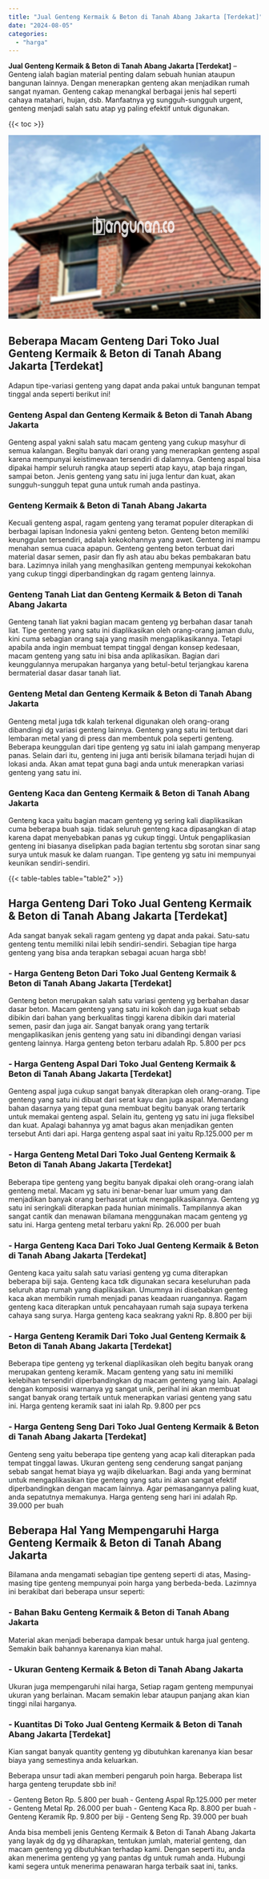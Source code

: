 ```yaml
---
title: "Jual Genteng Kermaik & Beton di Tanah Abang Jakarta [Terdekat]"
date: "2024-08-05"
categories: 
  - "harga"
---
```


**Jual Genteng Kermaik & Beton di Tanah Abang Jakarta \[Terdekat\]** – Genteng ialah bagian material penting dalam sebuah hunian ataupun bangunan lainnya. Dengan menerapkan genteng akan menjadikan rumah sangat nyaman. Genteng cakap menangkal berbagai jenis hal seperti cahaya matahari, hujan, dsb. Manfaatnya yg sungguh-sungguh urgent, genteng menjadi salah satu atap yg paling efektif untuk digunakan.

{{< toc >}}

![Jual Genteng Kermaik & Beton di Tanah Abang Jakarta [Terdekat]](/images/genteng-minimalis-murah23.png)

## Beberapa Macam Genteng Dari Toko Jual Genteng Kermaik & Beton di Tanah Abang Jakarta \[Terdekat\]

Adapun tipe-variasi genteng yang dapat anda pakai untuk bangunan tempat tinggal anda seperti berikut ini!

### Genteng Aspal dan Genteng Kermaik & Beton di Tanah Abang Jakarta

Genteng aspal yakni salah satu macam genteng yang cukup masyhur di semua kalangan. Begitu banyak dari orang yang menerapkan genteng aspal karena mempunyai keistimewaan tersendiri di dalamnya. Genteng aspal bisa dipakai hampir seluruh rangka ataup seperti atap kayu, atap baja ringan, sampai beton. Jenis genteng yang satu ini juga lentur dan kuat, akan sungguh-sungguh tepat guna untuk rumah anda pastinya.

### Genteng Kermaik & Beton di Tanah Abang Jakarta

Kecuali genteng aspal, ragam genteng yang teramat populer diterapkan di berbagai lapisan Indonesia yakni genteng beton. Genteng beton memiliki keunggulan tersendiri, adalah kekokohannya yang awet. Genteng ini mampu menahan semua cuaca apapun. Genteng genteng beton terbuat dari material dasar semen, pasir dan fly ash atau abu bekas pembakaran batu bara. Lazimnya inilah yang menghasilkan genteng mempunyai kekokohan yang cukup tinggi diperbandingkan dg ragam genteng lainnya.

### Genteng Tanah Liat dan Genteng Kermaik & Beton di Tanah Abang Jakarta

Genteng tanah liat yakni bagian macam genteng yg berbahan dasar tanah liat. Tipe genteng yang satu ini diaplikasikan oleh orang-orang jaman dulu, kini cuma sebagian orang saja yang masih mengaplikasikannya. Tetapi apabila anda ingin membuat tempat tinggal dengan konsep kedesaan, macam genteng yang satu ini bisa anda aplikasikan. Bagian dari keunggulannya merupakan harganya yang betul-betul terjangkau karena bermaterial dasar dasar tanah liat.

### Genteng Metal dan Genteng Kermaik & Beton di Tanah Abang Jakarta

Genteng metal juga tdk kalah terkenal digunakan oleh orang-orang dibandingi dg variasi genteng lainnya. Genteng yang satu ini terbuat dari lembaran metal yang di press dan membentuk pola seperti genteng. Beberapa keunggulan dari tipe genteng yg satu ini ialah gampang menyerap panas. Selain dari itu, genteng ini juga anti berisik bilamana terjadi hujan di lokasi anda. Akan amat tepat guna bagi anda untuk menerapkan variasi genteng yang satu ini.

### Genteng Kaca dan Genteng Kermaik & Beton di Tanah Abang Jakarta

Genteng kaca yaitu bagian macam genteng yg sering kali diaplikasikan cuma beberapa buah saja. tidak seluruh genteng kaca dipasangkan di atap karena dapat menyebabkan panas yg cukup tinggi. Untuk pengaplikasian genteng ini biasanya diselipkan pada bagian tertentu sbg sorotan sinar sang surya untuk masuk ke dalam ruangan. Tipe genteng yg satu ini mempunyai keunikan sendiri-sendiri.

{{< table-tables table="table2" >}}

## Harga Genteng Dari Toko Jual Genteng Kermaik & Beton di Tanah Abang Jakarta \[Terdekat\]

Ada sangat banyak sekali ragam genteng yg dapat anda pakai. Satu-satu genteng tentu memiliki nilai lebih sendiri-sendiri. Sebagian tipe harga genteng yang bisa anda terapkan sebagai acuan harga sbb!

### \- Harga Genteng Beton Dari Toko Jual Genteng Kermaik & Beton di Tanah Abang Jakarta \[Terdekat\]

Genteng beton merupakan salah satu variasi genteng yg berbahan dasar dasar beton. Macam genteng yang satu ini kokoh dan juga kuat sebab dibikin dari bahan yang berkualitas tinggi karena dibikin dari material semen, pasir dan juga air. Sangat banyak orang yang tertarik mengaplikasikan jenis genteng yang satu ini dibandingi dengan variasi genteng lainnya. Harga genteng beton terbaru adalah Rp. 5.800 per pcs

### \- Harga Genteng Aspal Dari Toko Jual Genteng Kermaik & Beton di Tanah Abang Jakarta \[Terdekat\]

Genteng aspal juga cukup sangat banyak diterapkan oleh orang-orang. Tipe genteng yang satu ini dibuat dari serat kayu dan juga aspal. Memandang bahan dasarnya yang tepat guna membuat begitu banyak orang tertarik untuk memakai genteng aspal. Selain itu, genteng yg satu ini juga fleksibel dan kuat. Apalagi bahannya yg amat bagus akan menjadikan genten tersebut Anti dari api. Harga genteng aspal saat ini yaitu Rp.125.000 per m

### \- Harga Genteng Metal Dari Toko Jual Genteng Kermaik & Beton di Tanah Abang Jakarta \[Terdekat\]

Beberapa tipe genteng yang begitu banyak dipakai oleh orang-orang ialah genteng metal. Macam yg satu ini benar-benar luar umum yang dan menjadikan banyak orang berhasrat untuk mengaplikasikannya. Genteng yg satu ini seringkali diterapkan pada hunian minimalis. Tampilannya akan sangat cantik dan menawan bilamana menggunakan macam genteng yg satu ini. Harga genteng metal terbaru yakni Rp. 26.000 per buah

### \- Harga Genteng Kaca Dari Toko Jual Genteng Kermaik & Beton di Tanah Abang Jakarta \[Terdekat\]

Genteng kaca yaitu salah satu variasi genteng yg cuma diterapkan beberapa biji saja. Genteng kaca tdk digunakan secara keseluruhan pada seluruh atap rumah yang diaplikasikan. Umumnya ini disebabkan genteg kaca akan membikin rumah menjadi panas keadaan ruangannya. Ragam genteng kaca diterapkan untuk pencahayaan rumah saja supaya terkena cahaya sang surya. Harga genteng kaca seakrang yakni Rp. 8.800 per biji

### \- Harga Genteng Keramik Dari Toko Jual Genteng Kermaik & Beton di Tanah Abang Jakarta \[Terdekat\]

Beberapa tipe genteng yg terkenal diaplikasikan oleh begitu banyak orang merupakan genteng keramik. Macam genteng yang satu ini memiliki kelebihan tersendiri diperbandingkan dg macam genteng yang lain. Apalagi dengan komposisi warnanya yg sangat unik, perihal ini akan membuat sangat banyak orang tertaik untuk menerapkan variasi genteng yang satu ini. Harga genteng keramik saat ini ialah Rp. 9.800 per pcs

### \- Harga Genteng Seng Dari Toko Jual Genteng Kermaik & Beton di Tanah Abang Jakarta \[Terdekat\]

Genteng seng yaitu beberapa tipe genteng yang acap kali diterapkan pada tempat tinggal lawas. Ukuran genteng seng cenderung sangat panjang sebab sangat hemat biaya yg wajib dikeluarkan. Bagi anda yang berminat untuk mengaplikasikan tipe genteng yang satu ini akan sangat efektif diperbandingkan dengan macam lainnya. Agar pemasangannya paling kuat, anda sepatutnya memakunya. Harga genteng seng hari ini adalah Rp. 39.000 per buah

## Beberapa Hal Yang Mempengaruhi Harga Genteng Kermaik & Beton di Tanah Abang Jakarta

Bilamana anda mengamati sebagian tipe genteng seperti di atas, Masing-masing tipe genteng mempunyai poin harga yang berbeda-beda. Lazimnya ini berakibat dari beberapa unsur seperti:

### \- Bahan Baku Genteng Kermaik & Beton di Tanah Abang Jakarta

Material akan menjadi beberapa dampak besar untuk harga jual genteng. Semakin baik bahannya karenanya kian mahal.

### \- Ukuran Genteng Kermaik & Beton di Tanah Abang Jakarta

Ukuran juga mempengaruhi nilai harga, Setiap ragam genteng mempunyai ukuran yang berlainan. Macam semakin lebar ataupun panjang akan kian tinggi nilai harganya.

### \- Kuantitas Di Toko Jual Genteng Kermaik & Beton di Tanah Abang Jakarta \[Terdekat\]

Kian sangat banyak quantity genteng yg dibutuhkan karenanya kian besar biaya yang semestinya anda keluarkan.

Beberapa unsur tadi akan memberi pengaruh poin harga. Beberapa list harga genteng terupdate sbb ini!

\- Genteng Beton Rp. 5.800 per buah - Genteng Aspal Rp.125.000 per meter - Genteng Metal Rp. 26.000 per buah - Genteng Kaca Rp. 8.800 per buah - Genteng Keramik Rp. 9.800 per biji - Genteng Seng Rp. 39.000 per buah

Anda bisa membeli jenis Genteng Kermaik & Beton di Tanah Abang Jakarta yang layak dg dg yg diharapkan, tentukan jumlah, material genteng, dan macam genteng yg dibutuhkan terhadap kami. Dengan seperti itu, anda akan menerima genteng yg yang pantas dg untuk rumah anda. Hubungi kami segera untuk menerima penawaran harga terbaik saat ini, tanks.
